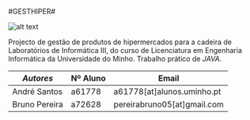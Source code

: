 #GESTHIPER#

![alt text](https://glassfish.java.net/hol/images/duke-scientist.png)


Projecto de gestão de produtos de hipermercados para a cadeira de Laboratórios de
Informática III, do curso de Licenciatura em Engenharia Informática da Universidade
do Minho. Trabalho prático de *JAVA*.

|*Autores*     |Nº Aluno |  Email                        |
|------------- |---------|-------------------------------|
|André Santos  | a61778  | a61778[at]alunos.uminho.pt    |
|Bruno Pereira | a72628  | pereirabruno05[at]gmail.com   |
